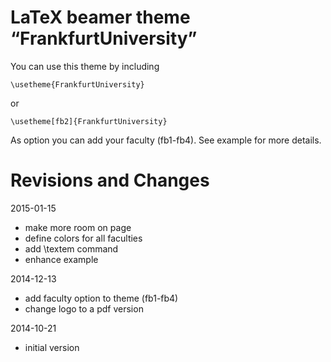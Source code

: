 # LaTeX beamer theme “FrankfurtUniversity”

You can use this theme by including

```\usetheme{FrankfurtUniversity}```

or

```\usetheme[fb2]{FrankfurtUniversity}```

As option you can add your faculty (fb1-fb4).  See example for more details.


# Revisions and Changes

2015-01-15
 * make more room on page
 * define colors for all faculties
 * add \textem command
 * enhance example

2014-12-13
 * add faculty option to theme (fb1-fb4)
 * change logo to a pdf version

2014-10-21
 * initial version

